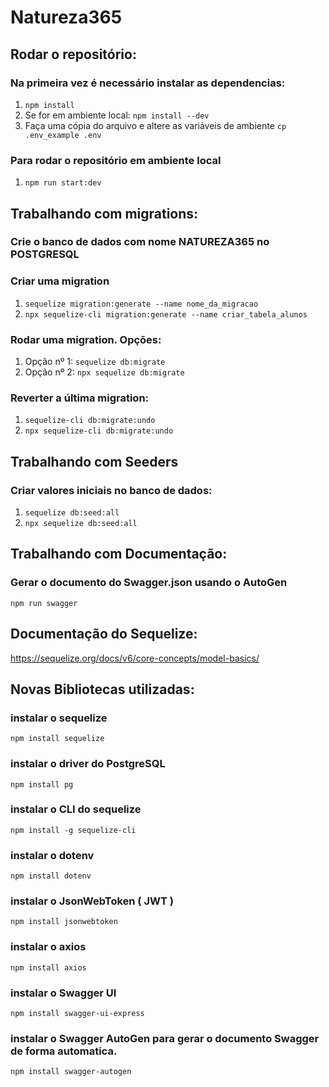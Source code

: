 # Natureza365

## Rodar o repositório:

### Na primeira vez é necessário instalar as dependencias:
1. `npm install`
2. Se for em ambiente local: `npm install --dev`
3. Faça uma cópia do arquivo e altere as variáveis de ambiente `cp .env_example .env`

### Para rodar o repositório em ambiente local
1. `npm run start:dev`

## Trabalhando com migrations:

### Crie o banco de dados com nome NATUREZA365 no POSTGRESQL

### Criar uma migration
1. `sequelize migration:generate --name nome_da_migracao`
2. `npx sequelize-cli migration:generate --name criar_tabela_alunos`

### Rodar uma migration. Opções:
1. Opção nº 1: `sequelize db:migrate`
2. Opção nº 2: `npx sequelize db:migrate`

### Reverter a última migration:
1. `sequelize-cli db:migrate:undo`
2. `npx sequelize-cli db:migrate:undo`

## Trabalhando com Seeders

### Criar valores iniciais no banco de dados:
1. `sequelize db:seed:all`
2. `npx sequelize db:seed:all`

## Trabalhando com Documentação:

### Gerar o documento do Swagger.json usando o AutoGen

`npm run swagger`

## Documentação do Sequelize:
https://sequelize.org/docs/v6/core-concepts/model-basics/

## Novas Bibliotecas utilizadas:

### instalar o sequelize
`npm install sequelize` 
### instalar o driver do PostgreSQL
`npm install pg` 
### instalar o CLI do sequelize
`npm install -g sequelize-cli` 
### instalar o dotenv
`npm install dotenv`
### instalar o JsonWebToken ( JWT )
`npm install jsonwebtoken`
### instalar o axios
`npm install axios`
### instalar o Swagger UI
`npm install swagger-ui-express`
### instalar o Swagger AutoGen para gerar o documento Swagger de forma automatica.
`npm install swagger-autogen`